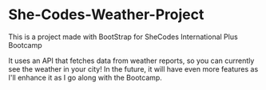 # She-Codes-Weather-Project

This is a project made with BootStrap for SheCodes International Plus Bootcamp

It uses an API that fetches data from weather reports, so you can currently see the weather in your city!
In the future, it will have even more features as I'll enhance it as I go along with the Bootcamp.
